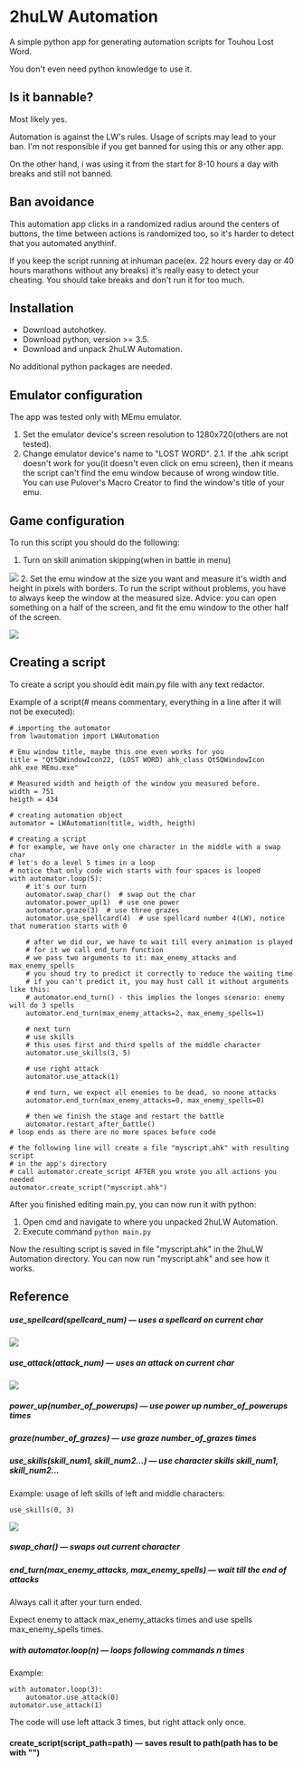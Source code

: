 # 2huLW Automation
A simple python app for generating automation scripts for Touhou Lost Word.

You don't even need python knowledge to use it.

## Is it bannable?
Most likely yes.

Automation is against the LW's rules. Usage of scripts may lead to your ban. 
I'm not responsible if you get banned for using this or any other app.

On the other hand, i was using it from the start for 8-10 hours a day with breaks and still not banned.

## Ban avoidance
This automation app clicks in a randomized radius around the centers of buttons,
the time between actions is randomized too, so it's harder to detect that 
you automated anythinf.

If you keep the script running at inhuman pace(ex. 22 hours every day or 40 hours
marathons without any breaks) it's really easy to detect your cheating. You should 
take breaks and don't run it for too much.

## Installation
* Download autohotkey.
* Download python, version >= 3.5.
* Download and unpack 2huLW Automation.

No additional python packages are needed.

## Emulator configuration 
The app was tested only with MEmu emulator.
1. Set the emulator device's screen resolution to 1280x720(others are not tested).
2. Change emulator device's name to "LOST WORD".
2.1. If the .ahk script doesn't work for you(it doesn't even click on emu screen),
then it means the script can't find the emu window because of wrong window title.
You can use Pulover's Macro Creator to find the window's title of your emu.

## Game configuration
To run this script you should do the following:
1. Turn on skill animation skipping(when in battle in menu)

![](.readme_pics/skill_skip.jpg)
2. Set the emu window at the size you want and measure it's width and height in 
pixels with borders. To run the script without problems, you have to always keep 
the window at the measured size.
Advice: you can open something on a half of the screen, and fit the emu window
to the other half of the screen.

![](.readme_pics/measurement.jpg)

## Creating a script
To create a script you should edit main.py file with any text redactor.

Example of a script(# means commentary, everything in a line after it will not be executed):
```
# importing the automator
from lwautomation import LWAutomation

# Emu window title, maybe this one even works for you
title = "Qt5QWindowIcon22, (LOST WORD) ahk_class Qt5QWindowIcon ahk_exe MEmu.exe"

# Measured width and heigth of the window you measured before.
width = 751
heigth = 434

# creating automation object
automator = LWAutomation(title, width, heigth)

# creating a script
# for example, we have only one character in the middle with a swap char
# let's do a level 5 times in a loop
# notice that only code wich starts with four spaces is looped
with automator.loop(5):
    # it's our turn
    automator.swap_char()  # swap out the char
    automator.power_up(1)  # use one power
    automator.graze(3)  # use three grazes
    automator.use_spellcard(4)  # use spellcard number 4(LW), notice that numeration starts with 0

    # after we did our, we have to wait till every animation is played
    # for it we call end_turn function
    # we pass two arguments to it: max_enemy_attacks and max_enemy_spells
    # you shoud try to predict it correctly to reduce the waiting time
    # if you can't predict it, you may hust call it without arguments like this:
    # automator.end_turn() - this implies the longes scenario: enemy will do 3 spells
    automator.end_turn(max_enemy_attacks=2, max_enemy_spells=1)

    # next turn
    # use skills
    # this uses first and third spells of the middle character
    automator.use_skills(3, 5)

    # use right attack
    automator.use_attack(1)

    # end turn, we expect all enemies to be dead, so noone attacks
    automator.end_turn(max_enemy_attacks=0, max_enemy_spells=0)

    # then we finish the stage and restart the battle
    automator.restart_after_battle()
# loop ends as there are no more spaces before code

# the following line will create a file "myscript.ahk" with resulting script
# in the app's directory
# call automator.create_script AFTER you wrote you all actions you needed
automator.create_script("myscript.ahk")
```
After you finished editing main.py, you can now run it with python:
1. Open cmd and navigate to where you unpacked 2huLW Automation.
2. Execute command ```python main.py```

Now the resulting script is saved in file "myscript.ahk" in the 2huLW Automation directory.
You can now run "myscript.ahk" and see how it works.

## Reference

##### use_spellcard(spellcard_num) — uses a spellcard on current char

![](.readme_pics/spellcards.jpg)

##### use_attack(attack_num) — uses an attack on current char

![](.readme_pics/attacks.jpg)

##### power_up(number_of_powerups) — use power up number_of_powerups times

##### graze(number_of_grazes) — use graze number_of_grazes times

##### use_skills(skill_num1, skill_num2...) — use character skills skill_num1, skill_num2...

Example: usage of left skills of left and middle characters:

```use_skills(0, 3)```

![](.readme_pics/skill_skip.jpg)

##### swap_char() — swaps out current character

##### end_turn(max_enemy_attacks, max_enemy_spells) — wait till the end of attacks

Always call it after your turn ended.

Expect enemy to attack max_enemy_attacks times and use spells max_enemy_spells times.

##### with automator.loop(n) — loops following commands n times

Example:

```
with automator.loop(3):
    automator.use_attack(0)
automator.use_attack(1)
```

The code will use left attack 3 times, but right attack only once.

#### create_script(script_path=path) — saves result to path(path has to be with "")

